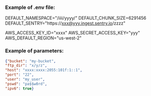 ### Example of .env file:


DEFAULT_NAMESPACE="/iiii/yyyy/"
DEFAULT_CHUNK_SIZE=6291456
DEFAULT_SENTRY="https://xxx@yyy.ingest.sentry.io/zzzz"

AWS_ACCESS_KEY_ID="xxxx"
AWS_SECRET_ACCESS_KEY="yyy"
AWS_DEFAULT_REGION="us-west-2"


### Example of parameters:

```json
{"bucket": "my-bucket", 
"ftp_dir": "x/y/z",
"host": "xxxx:xxxx:2055:101f:1::1", 
"port": "22",
"user": "my_user", 
"pswd": "pa$$w0rd", 
"ipv6": true}
```

